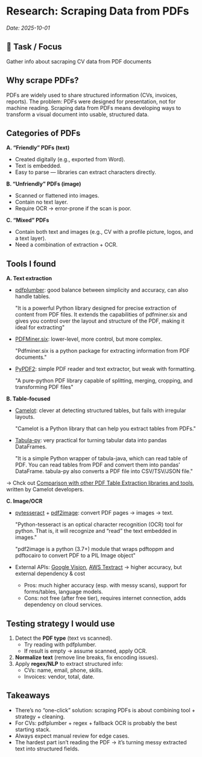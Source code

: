 # Research: Scraping Data from PDFs

_Date: 2025-10-01_   

## 📝 Task / Focus
Gather info about sacraping CV data from PDF documents

## Why scrape PDFs?

PDFs are widely used to share structured information (CVs, invoices, reports).
The problem: PDFs were designed for presentation, not for machine reading.
Scraping data from PDFs means developing ways to transform a visual document into usable, structured data.

## Categories of PDFs
**A. “Friendly” PDFs (text)**
- Created digitally (e.g., exported from Word).
- Text is embedded.
- Easy to parse — libraries can extract characters directly.

**B. “Unfriendly” PDFs (image)**
- Scanned or flattened into images.
- Contain no text layer.
- Require OCR → error-prone if the scan is poor.

**C. “Mixed” PDFs**
- Contain both text and images (e.g., CV with a profile picture, logos, and a text layer).
- Need a combination of extraction + OCR.

## Tools I found
**A. Text extraction**
- [pdfplumber](https://www.pdfplumber.com/category/guide/): good balance between simplicity and accuracy, can also handle tables.

    "It is a powerful Python library designed for precise extraction of content from PDF files. It extends the capabilities of pdfminer.six and gives you control over the layout and structure of the PDF, making it ideal for extracting"

- [PDFMiner.six](https://pdfminersix.readthedocs.io/en/latest/): lower-level, more control, but more complex.
    
    "Pdfminer.six is a python package for extracting information from PDF documents."
- [PyPDF2](https://pypi.org/project/PyPDF2/): simple PDF reader and text extractor, but weak with formatting.

    "A pure-python PDF library capable of splitting, merging, cropping, and transforming PDF files"

**B. Table-focused**
- [Camelot](https://camelot-py.readthedocs.io/en/master/): clever at detecting structured tables, but fails with irregular layouts.

    "Camelot is a Python library that can help you extract tables from PDFs."
- [Tabula-py](https://tabula-py.readthedocs.io/en/latest/): very practical for turning tabular data into pandas DataFrames.

    "It is a simple Python wrapper of tabula-java, which can read table of PDF. You can read tables from PDF and convert them into pandas’ DataFrame. tabula-py also converts a PDF file into CSV/TSV/JSON file."

-> Chck out [Comparison with other PDF Table Extraction libraries and tools](https://github.com/camelot-dev/camelot/wiki/Comparison-with-other-PDF-Table-Extraction-libraries-and-tools), written by Camelot developers.


**C. Image/OCR**
- [pytesseract](https://pypi.org/project/pytesseract/) + [pdf2image](https://pypi.org/project/pdf2image/): convert PDF pages → images → text.

    "Python-tesseract is an optical character recognition (OCR) tool for python. That is, it will recognize and “read” the text embedded in images."

    "pdf2image is a python (3.7+) module that wraps pdftoppm and pdftocairo to convert PDF to a PIL Image object"

- External APIs: [Google Vision](https://cloud.google.com/vision/docs), [AWS Textract](https://aws.amazon.com/textract/) → higher accuracy, but external dependency & cost
    - Pros: much higher accuracy (esp. with messy scans), support for forms/tables, language models.
	- Cons: not free (after free tier), requires internet connection, adds dependency on cloud services.

## Testing strategy I would use
1. Detect the **PDF type** (text vs scanned).
    - Try reading with pdfplumber.
    - If result is empty → assume scanned, apply OCR.
2. **Normalize text** (remove line breaks, fix encoding issues).
3. Apply **regex/NLP** to extract structured info:
    - CVs: name, email, phone, skills.
    - Invoices: vendor, total, date.

## Takeaways
- There’s no “one-click” solution: scraping PDFs is about combining tool + strategy + cleaning.
- For CVs: pdfplumber + regex + fallback OCR is probably the best starting stack.
- Always expect manual review for edge cases.
- The hardest part isn’t reading the PDF → it’s turning messy extracted text into structured fields.